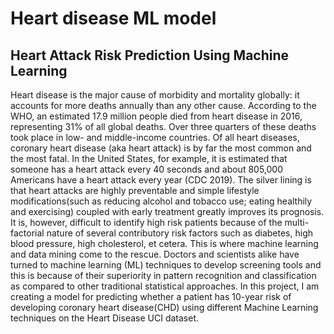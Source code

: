 # Heart disease ML model
 ## Heart Attack Risk Prediction Using Machine Learning
 Heart disease is the major cause of morbidity and mortality globally: it accounts for more deaths annually than any other cause. According to the WHO, an estimated 17.9 million people died from heart disease in 2016, representing 31% of all global deaths. Over three quarters of these deaths took place in low- and middle-income countries.
Of all heart diseases, coronary heart disease (aka heart attack) is by far the most common and the most fatal. In the United States, for example, it is estimated that someone has a heart attack every 40 seconds and about 805,000 Americans have a heart attack every year (CDC 2019).
The silver lining is that heart attacks are highly preventable and simple lifestyle modifications(such as reducing alcohol and tobacco use; eating healthily and exercising) coupled with early treatment greatly improves its prognosis. It is, however, difficult to identify high risk patients because of the multi-factorial nature of several contributory risk factors such as diabetes, high blood pressure, high cholesterol, et cetera. This is where machine learning and data mining come to the rescue.
Doctors and scientists alike have turned to machine learning (ML) techniques to develop screening tools and this is because of their superiority in pattern recognition and classification as compared to other traditional statistical approaches.
In this project, I am creating a model for predicting whether a patient has 10-year risk of developing coronary heart disease(CHD) using different Machine Learning techniques on the Heart Disease UCI dataset.
